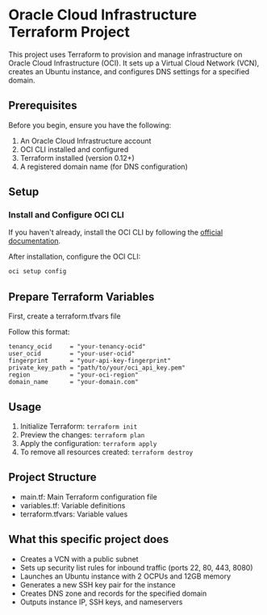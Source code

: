 # Oracle Cloud Infrastructure Terraform Project

This project uses Terraform to provision and manage infrastructure on Oracle Cloud Infrastructure (OCI). It sets up a Virtual Cloud Network (VCN), creates an Ubuntu instance, and configures DNS settings for a specified domain.

## Prerequisites

Before you begin, ensure you have the following:

1. An Oracle Cloud Infrastructure account
2. OCI CLI installed and configured
3. Terraform installed (version 0.12+)
4. A registered domain name (for DNS configuration)

## Setup

### Install and Configure OCI CLI

If you haven't already, install the OCI CLI by following the [official documentation](https://docs.oracle.com/en-us/iaas/Content/API/SDKDocs/cliinstall.htm).

After installation, configure the OCI CLI:

```bash
oci setup config
```
## Prepare Terraform Variables 
First, create a terraform.tfvars file

Follow this format:
```
tenancy_ocid     = "your-tenancy-ocid"
user_ocid        = "your-user-ocid"
fingerprint      = "your-api-key-fingerprint"
private_key_path = "path/to/your/oci_api_key.pem"
region           = "your-oci-region"
domain_name      = "your-domain.com"
```
## Usage
1. Initialize Terraform: ```terraform init```
2. Preview the changes: ```terraform plan```
3. Apply the configuration: ```terraform apply```
4. To remove all resources created: ```terraform destroy```

## Project Structure
- main.tf: Main Terraform configuration file
- variables.tf: Variable definitions
- terraform.tfvars: Variable values


## What this specific project does
- Creates a VCN with a public subnet
- Sets up security list rules for inbound traffic (ports 22, 80, 443, 8080)
- Launches an Ubuntu instance with 2 OCPUs and 12GB memory
- Generates a new SSH key pair for the instance
- Creates DNS zone and records for the specified domain
- Outputs instance IP, SSH keys, and nameservers
